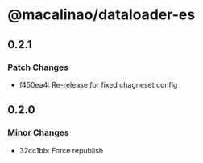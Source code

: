 # @macalinao/dataloader-es

## 0.2.1

### Patch Changes

- f450ea4: Re-release for fixed chagneset config

## 0.2.0

### Minor Changes

- 32cc1bb: Force republish
